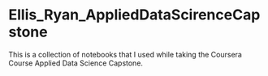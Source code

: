 # Ellis_Ryan_AppliedDataScirenceCapstone
This is a collection of notebooks that I used while taking the Coursera Course Applied Data Science Capstone.
